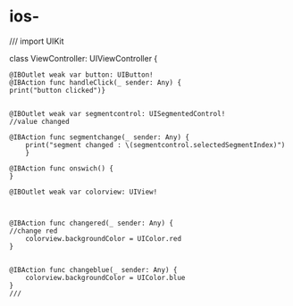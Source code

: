# ios-
///
import UIKit

class ViewController: UIViewController {

    @IBOutlet weak var button: UIButton!
    @IBAction func handleClick(_ sender: Any) {
    print("button clicked")}
    
    
    @IBOutlet weak var segmentcontrol: UISegmentedControl!
    //value changed
    
    @IBAction func segmentchange(_ sender: Any) {
        print("segment changed : \(segmentcontrol.selectedSegmentIndex)")
        }
    
    @IBAction func onswich() {
    }
    
    @IBOutlet weak var colorview: UIView!
    
    
    
    @IBAction func changered(_ sender: Any) {
    //change red
        colorview.backgroundColor = UIColor.red
    }
    

    @IBAction func changeblue(_ sender: Any) {
        colorview.backgroundColor = UIColor.blue
    }
    ///
